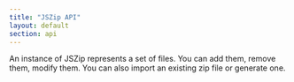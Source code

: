```yaml
---
title: "JSZip API"
layout: default
section: api
---
```


An instance of JSZip represents a set of files. You can add them, remove them,
modify them. You can also import an existing zip file or generate one.
